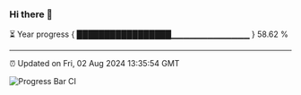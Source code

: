 ### Hi there 👋

⏳ Year progress { █████████████████▁▁▁▁▁▁▁▁▁▁▁▁▁ } 58.62 %

---

⏰ Updated on Fri, 02 Aug 2024 13:35:54 GMT

![Progress Bar CI](https://github.com/IshwaranRudhara/GIT-ACTION/workflows/Progress%20Bar%20CI/badge.svg)

